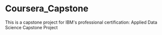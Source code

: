 # Coursera_Capstone
This is a capstone project for IBM's professional certification: Applied Data Science Capstone Project

